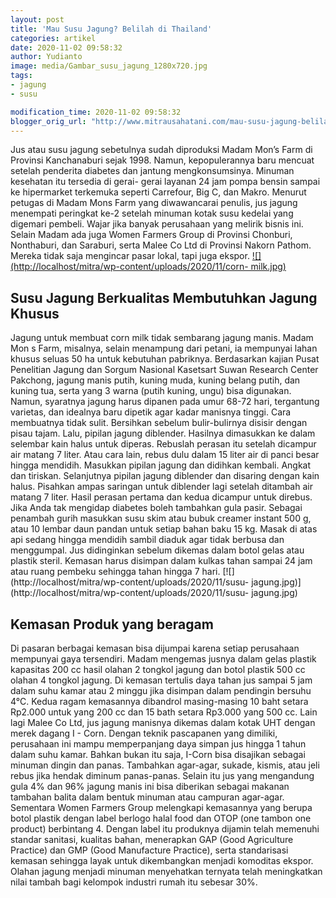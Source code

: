 ```yaml
---
layout: post
title: 'Mau Susu Jagung? Belilah di Thailand'
categories: artikel
date: 2020-11-02 09:58:32
author: Yudianto
image: media/Gambar_susu_jagung_1280x720.jpg
tags:
- jagung
- susu

modification_time: 2020-11-02 09:58:32
blogger_orig_url: "http://www.mitrausahatani.com/mau-susu-jagung-belilah-di-thailand.html"
---
```


Jus atau susu jagung sebetulnya sudah diproduksi Madam Mon’s Farm di Provinsi
Kanchanaburi sejak 1998. Namun, kepopulerannya baru mencuat setelah penderita
diabetes dan jantung mengkonsumsinya. Minuman kesehatan itu tersedia di gerai-
gerai layanan 24 jam pompa bensin sampai ke hipermarket terkemuka seperti
Carrefour, Big C, dan Makro. Menurut petugas di Madam Mons Farm yang
diwawancarai penulis, jus jagung menempati peringkat ke-2 setelah minuman
kotak susu kedelai yang digemari pembeli. Wajar jika banyak perusahaan yang
melirik bisnis ini. Selain Madam ada juga Women Farmers Group di Provinsi
Chonburi, Nonthaburi, dan Saraburi, serta Malee Co Ltd di Provinsi Nakorn
Pathom. Mereka tidak saja mengincar pasar lokal, tapi juga ekspor.
[![](http://localhost/mitra/wp-content/uploads/2020/11/corn-
milk.jpg)](http://localhost/mitra/wp-content/uploads/2020/11/corn-milk.jpg)

## Susu Jagung Berkualitas Membutuhkan Jagung Khusus

Jagung untuk membuat corn milk tidak sembarang jagung manis. Madam Mon s Farm,
misalnya, selain menampung dari petani, ia mempunyai lahan khusus seluas 50 ha
untuk kebutuhan pabriknya. Berdasarkan kajian Pusat Penelitian Jagung dan
Sorgum Nasional Kasetsart Suwan Research Center Pakchong, jagung manis putih,
kuning muda, kuning belang putih, dan kuning tua, serta yang 3 warna (putih
kuning, ungu) bisa digunakan. Namun, syaratnya jagung harus dipanen pada umur
68-72 hari, tergantung varietas, dan idealnya baru dipetik agar kadar manisnya
tinggi. Cara membuatnya tidak sulit. Bersihkan sebelum bulir-bulirnya disisir
dengan pisau tajam. Lalu, pipilan jagung diblender. Hasilnya dimasukkan ke
dalam selembar kain halus untuk diperas. Rebuslah perasan itu setelah dicampur
air matang 7 liter. Atau cara lain, rebus dulu dalam 15 liter air di panci
besar hingga mendidih. Masukkan pipilan jagung dan didihkan kembali. Angkat
dan tiriskan. Selanjutnya pipilan jagung diblender dan disaring dengan kain
halus. Pisahkan ampas saringan untuk diblender lagi setelah ditambah air
matang 7 liter. Hasil perasan pertama dan kedua dicampur untuk direbus. Jika
Anda tak mengidap diabetes boleh tambahkan gula pasir. Sebagai penambah gurih
masukkan susu skim atau bubuk creamer instant 500 g, atau 10 lembar daun
pandan untuk setiap bahan baku 15 kg. Masak di atas api sedang hingga mendidih
sambil diaduk agar tidak berbusa dan menggumpal. Jus didinginkan sebelum
dikemas dalam botol gelas atau plastik steril. Kemasan harus disimpan dalam
kulkas tahan sampai 24 jam atau ruang pembeku sehingga tahan hingga 7 hari.
[![](http://localhost/mitra/wp-content/uploads/2020/11/susu-
jagung.jpg)](http://localhost/mitra/wp-content/uploads/2020/11/susu-
jagung.jpg)

## Kemasan Produk yang beragam

Di pasaran berbagai kemasan bisa dijumpai karena setiap perusahaan mempunyai
gaya tersendiri. Madam mengemas jusnya dalam gelas plastik kapasitas 200 cc
hasil olahan 2 tongkol jagung dan botol plastik 500 cc olahan 4 tongkol
jagung. Di kemasan tertulis daya tahan jus sampai 5 jam dalam suhu kamar atau
2 minggu jika disimpan dalam pendingin bersuhu 4°C. Kedua ragam kemasannya
dibandrol masing-masing 10 baht setara Rp2.000 untuk yang 200 cc dan 15 bath
setara Rp3.000 yang 500 cc. Lain lagi Malee Co Ltd, jus jagung manisnya
dikemas dalam kotak UHT dengan merek dagang I - Corn. Dengan teknik pascapanen
yang dimiliki, perusahaan ini mampu memperpanjang daya simpan jus hingga 1
tahun dalam suhu kamar. Bahkan bukan itu saja, I-Corn bisa disajikan sebagai
minuman dingin dan panas. Tambahkan agar-agar, sukade, kismis, atau jeli rebus
jika hendak diminum panas-panas. Selain itu jus yang mengandung gula 4% dan
96% jagung manis ini bisa diberikan sebagai makanan tambahan balita dalam
bentuk minuman atau campuran agar-agar. Sementara Women Farmers Group
melengkapi kemasannya yang berupa botol plastik dengan label berlogo halal
food dan OTOP (one tambon one product) berbintang 4. Dengan label itu
produknya dijamin telah memenuhi standar sanitasi, kualitas bahan, menerapkan
GAP (Good Agriculture Practice) dan GMP (Good Manufacture Practice), serta
standarisasi kemasan sehingga layak untuk dikembangkan menjadi komoditas
ekspor. Olahan jagung menjadi minuman menyehatkan ternyata telah meningkatkan
nilai tambah bagi kelompok industri rumah itu sebesar 30%.


